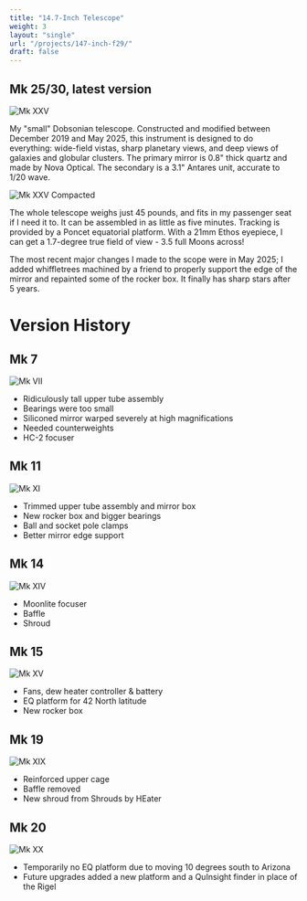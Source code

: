 ```yaml
---
title: "14.7-Inch Telescope"
weight: 3
layout: "single"
url: "/projects/147-inch-f29/"
draft: false
---
```


## Mk 25/30, latest version

![Mk XXV](images/mk25.JPEG)

My "small" Dobsonian telescope. Constructed and modified between December 2019 and May 2025, this instrument is designed to do everything: wide-field vistas, sharp planetary views, and deep views of galaxies and globular clusters. The primary mirror is 0.8" thick quartz and made by Nova Optical.  The secondary is a 3.1" Antares unit, accurate to 1/20 wave.

![Mk XXV Compacted](images/mk25compact.jpg)

The whole telescope weighs just 45 pounds, and fits in my passenger seat if I need it to. It can be assembled in as little as five minutes. Tracking is provided by a Poncet equatorial platform. With a 21mm Ethos eyepiece, I can get a 1.7-degree true field of view - 3.5 full Moons across! 

The most recent major changes I made to the scope were in May 2025; I added whiffletrees machined by a friend to properly support the edge of the mirror and repainted some of the rocker box. It finally has sharp stars after 5 years.

# Version History

## Mk 7

![Mk VII](images/mk7demo.jpeg)

* Ridiculously tall upper tube assembly
* Bearings were too small
* Siliconed mirror warped severely at high magnifications
* Needed counterweights
* HC-2 focuser

## Mk 11

![Mk XI](images/mk11.jpeg)

* Trimmed upper tube assembly and mirror box
* New rocker box and bigger bearings
* Ball and socket pole clamps
* Better mirror edge support

## Mk 14

![Mk XIV](images/mkxivsmall.jpg)

* Moonlite focuser
* Baffle
* Shroud

## Mk 15

![Mk XV](images/mkxv.jpeg)

* Fans, dew heater controller & battery
* EQ platform for 42 North latitude
* New rocker box

## Mk 19

![Mk XIX](images/mkxix.jpeg)

* Reinforced upper cage
* Baffle removed
* New shroud from Shrouds by HEater

## Mk 20

![Mk XX](images/mkxx.jpeg)

* Temporarily no EQ platform due to moving 10 degrees south to Arizona
* Future upgrades added a new platform and a QuInsight finder in place of the Rigel